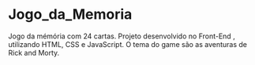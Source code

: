 # Jogo_da_Memoria
 Jogo da mémória com 24 cartas. Projeto desenvolvido no Front-End , utilizando HTML, CSS e JavaScript. O tema do game são as aventuras de Rick and Morty.
